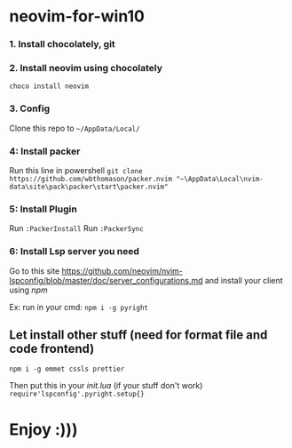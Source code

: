 # neovim-for-win10 
### 1. Install chocolately, git
### 2. Install neovim using chocolately
`choco install neovim`
### 3. Config
Clone this repo to `~/AppData/Local/`
### 4: Install packer
Run this line in powershell `git clone https://github.com/wbthomason/packer.nvim "~\AppData\Local\nvim-data\site\pack\packer\start\packer.nvim"`
### 5: Install Plugin
Run `:PackerInstall`
Run `:PackerSync`
### 6: Install Lsp server you need 
Go to this site https://github.com/neovim/nvim-lspconfig/blob/master/doc/server_configurations.md and install your client using _npm_

Ex:
run in your cmd: `npm i -g pyright`

## Let install other stuff (need for format file and code frontend)
`npm i -g emmet cssls prettier` 

Then put this in your _init.lua_ (if your stuff don't work)
`require'lspconfig'.pyright.setup{}`

# Enjoy :)))
